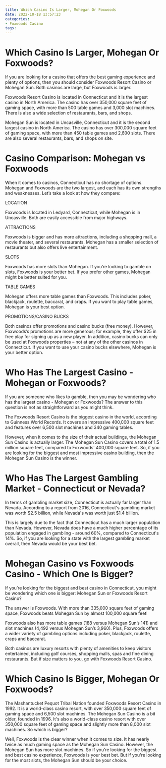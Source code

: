 ```yaml
---
title: Which Casino Is Larger, Mohegan Or Foxwoods
date: 2022-10-18 13:57:23
categories:
- Foxwoods Casino
tags:
---
```



#  Which Casino Is Larger, Mohegan Or Foxwoods?

If you are looking for a casino that offers the best gaming experience and plenty of options, then you should consider Foxwoods Resort Casino or Mohegan Sun. Both casinos are large, but Foxwoods is larger.

Foxwoods Resort Casino is located in Connecticut and it is the largest casino in North America. The casino has over 350,000 square feet of gaming space, with more than 500 table games and 3,000 slot machines. There is also a wide selection of restaurants, bars, and shops.

Mohegan Sun is located in Uncasville, Connecticut and it is the second largest casino in North America. The casino has over 300,000 square feet of gaming space, with more than 450 table games and 2,600 slots. There are also several restaurants, bars, and shops on site.

#  Casino Comparison: Mohegan vs Foxwoods

When it comes to casinos, Connecticut has no shortage of options. Mohegan and Foxwoods are the two largest, and each has its own strengths and weaknesses. Let’s take a look at how they compare:

LOCATION

Foxwoods is located in Ledyard, Connecticut, while Mohegan is in Uncasville. Both are easily accessible from major highways.

ATTRACTIONS

Foxwoods is bigger and has more attractions, including a shopping mall, a movie theater, and several restaurants. Mohegan has a smaller selection of restaurants but also offers live entertainment.

SLOTS

Foxwoods has more slots than Mohegan. If you’re looking to gamble on slots, Foxwoods is your better bet. If you prefer other games, Mohegan might be better suited for you.

TABLE GAMES

Mohegan offers more table games than Foxwoods. This includes poker, blackjack, roulette, baccarat, and craps. If you want to play table games, Mohegan is your best option.

PROMOTIONS/CASINO BUCKS

Both casinos offer promotions and casino bucks (free money). However, Foxwoods’s promotions are more generous; for example, they offer $25 in free play for signing up as a new player. In addition, casino bucks can only be used at Foxwoods properties – not at any of the other casinos in Connecticut. If you want to use your casino bucks elsewhere, Mohegan is your better option.

#  Who Has The Largest Casino - Mohegan or Foxwoods?

If you are someone who likes to gamble, then you may be wondering who has the largest casino - Mohegan or Foxwoods? The answer to this question is not as straightforward as you might think.

The Foxwoods Resort Casino is the biggest casino in the world, according to Guinness World Records. It covers an impressive 400,000 square feet and features over 6,500 slot machines and 340 gaming tables.

However, when it comes to the size of their actual buildings, the Mohegan Sun Casino is actually larger. The Mohegan Sun Casino covers a total of 1.5 million square feet, compared to Foxwoods' 400,000 square feet. So, if you are looking for the biggest and most impressive casino building, then the Mohegan Sun Casino is the winner.

# Who Has The Largest Gambling Market - Connecticut or Nevada?

In terms of gambling market size, Connecticut is actually far larger than Nevada. According to a report from 2016, Connecticut's gambling market was worth $2.5 billion, while Nevada's was worth just $1.4 billion.

This is largely due to the fact that Connecticut has a much larger population than Nevada. However, Nevada does have a much higher percentage of its population engaged in gambling - around 60%, compared to Connecticut's 14%. So, if you are looking for a state with the largest gambling market overall, then Nevada would be your best bet.

#  Mohegan Casino vs Foxwoods Casino - Which One Is Bigger?

If you’re looking for the biggest and best casino in Connecticut, you might be wondering which one is bigger: Mohegan Sun or Foxwoods Resort Casino?

The answer is Foxwoods. With more than 335,000 square feet of gaming space, Foxwoods beats Mohegan Sun by almost 100,000 square feet!

Foxwoods also has more table games (188 versus Mohegan Sun’s 141) and slot machines (4,492 versus Mohegan Sun’s 3,960). Plus, Foxwoods offers a wider variety of gambling options including poker, blackjack, roulette, craps and baccarat.

Both casinos are luxury resorts with plenty of amenities to keep visitors entertained, including golf courses, shopping malls, spas and fine dining restaurants. But if size matters to you, go with Foxwoods Resort Casino.

#  Which Casino Is Bigger, Mohegan Or Foxwoods?

The Mashantucket Pequot Tribal Nation founded Foxwoods Resort Casino in 1992. It is a world-class casino resort, with over 350,000 square feet of gaming space and 6,500 slot machines. The Mohegan Sun Casino is a bit older, founded in 1996. It's also a world-class casino resort with over 350,000 square feet of gaming space and slightly more than 8,000 slot machines. So which is bigger?

Well, Foxwoods is the clear winner when it comes to size. It has nearly twice as much gaming space as the Mohegan Sun Casino. However, the Mohegan Sun has more slot machines. So if you're looking for the biggest and best casino experience, Foxwoods is your best bet. But if you're looking for the most slots, the Mohegan Sun should be your choice.